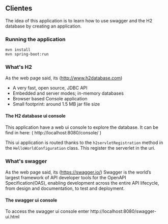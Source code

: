 ## Clientes

The idea of this application is to learn how to use swagger and the H2 database by creating an application.

### Running the application

```
mvn install
mvn spring-boot:run
```

### What's H2
As the web page said, its (http://www.h2database.com)
* A very fast, open source, JDBC API
*  Embedded and server modes; in-memory databases
* Browser based Console application
* Small footprint: around 1.5 MB jar file size

#### The H2 database ui console
This application have a web ui console to explore the database. It can be find in here: ( http://localhost:8080/console/ )

This ui application is routed thanks to the `h2servletRegistration` method in the `HelloWorldConfiguration` class. This register the 
serverlet in the uri.

### What's swagger
As the web page said, its (https://swagger.io/)
Swagger is the world’s largest framework of API developer tools for the OpenAPI Specification(OAS), enabling development across the entire API lifecycle, from design and documentation, to test and deployment.

#### The swagger ui console
To access the swagger ui console enter http://localhost:8080/swagger-ui.html
